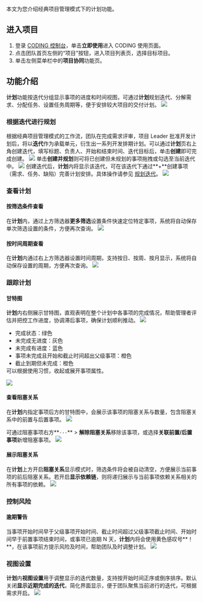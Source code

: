 本文为您介绍经典项目管理模式下的计划功能。


## 进入项目
1. 登录 [CODING 控制台](https://console.cloud.tencent.com/coding)，单击**立即使用**进入 CODING 使用页面。
2. 点击团队首页左侧的“项目”按钮，进入项目列表页，选择目标项目。
3. 单击左侧菜单栏中的**项目协同**功能页。

## 功能介绍

**计划**功能按迭代分组显示事项的进度和时间视图，可通过**计划**规划迭代、分解需求、分配任务、设置任务周期等，便于安排较大项目的交付计划。
![](https://main.qcloudimg.com/raw/070a49a61131f76aec77bf256659df6c.png)

### 根据迭代进行规划[](#plan)

根据经典项目管理模式的工作流，团队在完成需求评审，项目 Leader 批准开发计划后，将以**迭代**作为承载单元，衍生出一系列开发排期计划。可以通过**计划**页右上角创建迭代，填写标题、负责人、开始和结束时间、迭代目标后，单击**创建**即可完成创建。
![](https://main.qcloudimg.com/raw/2df8432bb2190e61c89cdab676bfac07.png)
单击**创建并规划**则可将已创建但未规划的事项拖拽或勾选至当前迭代中。
![](https://main.qcloudimg.com/raw/7872ff380628baef8ad29fb6d5f27ea3.png)
创建迭代后，**计划**内将显示该迭代，可在该迭代下通过**+**创建事项（需求、任务、缺陷）完善计划安排。具体操作请参见 [规划迭代](https://cloud.tencent.com/document/product/1113/58830#plan)。
![](https://main.qcloudimg.com/raw/2ceb4baf4c8cf10b3a4b759916fe570d.png)

### 查看计划[](#check)

#### 按筛选条件查看[](#filter-criteria)

在**计划**内，通过上方筛选器**更多筛选**设置条件快速定位特定事项，系统将自动保存单次筛选设置的条件，方便再次查询。
![](https://main.qcloudimg.com/raw/c8e693c6e53b21ed080d8eb8281e657e.png)

#### 按时间周期查看[](#time-period)

在**计划**内通过右上方筛选器设置时间周期，支持按日、按周、按月显示，系统将自动保存设置的周期，方便再次查询。
![](https://main.qcloudimg.com/raw/aa523110862a3676e1e0244271ab30ab.png)

### 跟踪计划[](#track)

#### 甘特图[](#gantt-chart)

**计划**内右侧展示甘特图，直观表明在整个计划中各事项的完成情况，帮助管理者评估并把控工作进度，协调滞后事项，确保计划顺利推动。
![](https://main.qcloudimg.com/raw/5f0e80dddec98cc2f18e78664bae36b6.png)
<dx-alert infotype="explain" title="颜色说明">
<ul style = "margin-bottom: 0px;">
<li>完成状态：绿色</li>
<li>未完成无进度：灰色</li>
<li>未完成有进度：蓝色</li>
<li>事项未完成且开始和截止时间超出父级事项：橙色</li>
<li>截止到期但未完成：橙色</li>
</ul>
</dx-alert>
可以根据使用习惯，收起或展开事项属性。

![](https://main.qcloudimg.com/raw/09cd5db88b3273d827e1619569da180f.png)

#### 查看阻塞关系[](#blocking)

在**计划**内指定事项后方的甘特图中，会展示该事项的阻塞关系与数量，包含阻塞关系中的前置与后置事项。
![](https://main.qcloudimg.com/raw/ffcf8d07cb3cda4f628b6ab53ca46c44.png)

可通过阻塞事项右方**`···`** > **解除阻塞关系**移除该事项，或选择**关联前置/后置事项**新增阻塞事项。
![](https://main.qcloudimg.com/raw/bf2ae7d57e2f50bb8dc1a4ed95f6d911.png)

#### 展示阻塞关系[](#display)

在**计划**上方开启**阻塞关系**显示模式时，筛选条件将会被自动清空，方便展示当前事项的前后阻塞关系。若开启**显示依赖链**，则将递归展示与当前事项依赖关系相关的所有事项的依赖。
![](https://main.qcloudimg.com/raw/fa4b5f59b7a177038896b91e03a3bf7d.png)

### 控制风险[](#risk-control)

#### 逾期警告[](#delay-warning)

当事项开始时间早于父级事项开始时间、截止时间超过父级事项截止时间、开始时间早于前置事项结束时间，或事项已逾期 N 天，**计划**内将会使用黄色感叹号**！**，在该事项前方提示风险及时间，帮助团队及时调整计划。
![](https://main.qcloudimg.com/raw/f21d85abba314044190bf0f030aebfc2.png)

### 视图设置[](#view)

**计划**内**视图设置**用于调整显示的迭代数量，支持按开始时间正序或倒序排序。默认关闭**显示近期完成的迭代**，简化界面显示，便于团队聚焦当前进行的迭代，可根据需求开启。
![](https://main.qcloudimg.com/raw/bdfd5d2b3919c360516086d62d090641.png)

